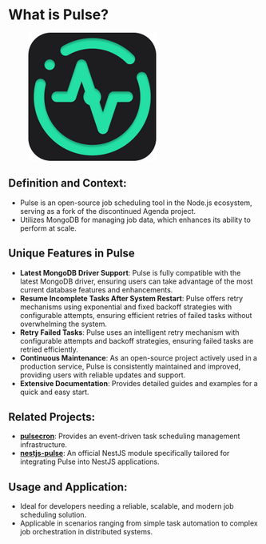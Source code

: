 # What is Pulse?



<figure><img src=".gitbook/assets/Pulsecron_logo.png" alt=""><figcaption></figcaption></figure>

## **Definition and Context**:

* Pulse is an open-source job scheduling tool in the Node.js ecosystem, serving as a fork of the discontinued Agenda project.
* Utilizes MongoDB for managing job data, which enhances its ability to perform at scale.

## Unique Features in Pulse

* **Latest MongoDB Driver Support**: Pulse is fully compatible with the latest MongoDB driver, ensuring users can take advantage of the most current database features and enhancements.
* **Resume Incomplete Tasks After System Restart**: Pulse offers retry mechanisms using exponential and fixed backoff strategies with configurable attempts, ensuring efficient retries of failed tasks without overwhelming the system.
* **Retry Failed Tasks**: Pulse uses an intelligent retry mechanism with configurable attempts and backoff strategies, ensuring failed tasks are retried efficiently.
* **Continuous Maintenance**: As an open-source project actively used in a production service, Pulse is consistently maintained and improved, providing users with reliable updates and support.
* **Extensive Documentation**: Provides detailed guides and examples for a quick and easy start.

## **Related Projects**:

* [**pulsecron**](https://www.pulsecron.com): Provides an event-driven task scheduling management infrastructure.
* [**nestjs-pulse**](https://github.com/pulsecron/nestjs-pulse): An official NestJS module specifically tailored for integrating Pulse into NestJS applications.

## **Usage and Application**:

* Ideal for developers needing a reliable, scalable, and modern job scheduling solution.
* Applicable in scenarios ranging from simple task automation to complex job orchestration in distributed systems.
